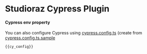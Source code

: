 # Studioraz Cypress Plugin

#### Cypress env property
You can also configure Cypress using [cypress.config.ts](../cypress.config.ts) (create from [cypress.config.ts.sample](../cypress.config.ts.sample)

```typescript
{{cy_config}}
```
